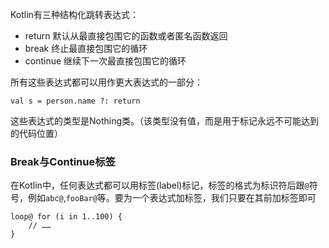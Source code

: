 Kotlin有三种结构化跳转表达式：
- return 默认从最直接包围它的函数或者匿名函数返回
- break 终止最直接包围它的循环
- continue 继续下一次最直接包围它的循环

所有这些表达式都可以用作更大表达式的一部分：
```
val s = person.name ?: return
```
这些表达式的类型是Nothing类。（该类型没有值，而是用于标记永远不可能达到的代码位置）

### Break与Continue标签
在Kotlin中，任何表达式都可以用标签(label)标记，标签的格式为标识符后跟`@`符号，例如`abc@`,`fooBar@`等。要为一个表达式加标签，我们只要在其前加标签即可
```
loop@ for (i in 1..100) {
    // ……
}
```